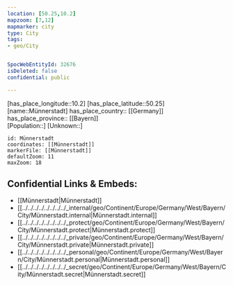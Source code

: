 ```yaml
---
location: [50.25,10.2] 
mapzoom: [7,12] 
mapmarker: city 
type: City
tags:
- geo/City


SpocWebEntityId: 32676
isDeleted: false
confidential: public

---
```

[has_place_longitude::10.2] 
[has_place_latitude::50.25] 
[name::Münnerstadt] 
has_place_country:: [[Germany]]  
has_place_province:: [[Bayern]]  
[Population::] 
[Unknown::] 


```leaflet
id: Münnerstadt
coordinates: [[Münnerstadt]] 
markerFile: [[Münnerstadt]] 
defaultZoom: 11 
maxZoom: 18
```


## Confidential Links & Embeds: 
- [[Münnerstadt|Münnerstadt]] 
- [[../../../../../../../../_internal/geo/Continent/Europe/Germany/West/Bayern/City/Münnerstadt.internal|Münnerstadt.internal]] 
- [[../../../../../../../../_protect/geo/Continent/Europe/Germany/West/Bayern/City/Münnerstadt.protect|Münnerstadt.protect]] 
- [[../../../../../../../../_private/geo/Continent/Europe/Germany/West/Bayern/City/Münnerstadt.private|Münnerstadt.private]] 
- [[../../../../../../../../_personal/geo/Continent/Europe/Germany/West/Bayern/City/Münnerstadt.personal|Münnerstadt.personal]] 
- [[../../../../../../../../_secret/geo/Continent/Europe/Germany/West/Bayern/City/Münnerstadt.secret|Münnerstadt.secret]] 
